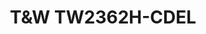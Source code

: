 ---
title: T&W TW2362H-CDEL
has_children: false
parent: ONT
redirect_to: ont-Zyxel-PMG3000-D20B.md
---